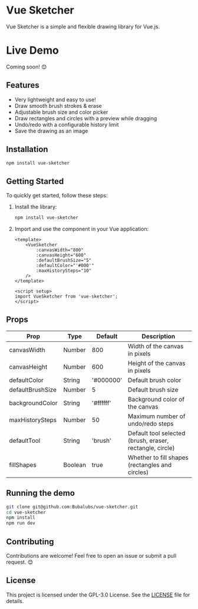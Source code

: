 # Vue Sketcher

Vue Sketcher is a simple and flexible drawing library for Vue.js.

# Live Demo

Coming soon! 😊

## Features

- Very lightweight and easy to use!
- Draw smooth brush strokes & erase
- Adjustable brush size and color picker
- Draw rectangles and circles with a preview while dragging
- Undo/redo with a configurable history limit
- Save the drawing as an image

## Installation

```bash
npm install vue-sketcher
```

## Getting Started

To quickly get started, follow these steps:

1. Install the library:

    ```bash
    npm install vue-sketcher
    ```

2. Import and use the component in your Vue application:

    ```vue
    <template>
        <VueSketcher
            :canvasWidth="800"
            :canvasHeight="600"
            :defaultBrushSize="5"
            :defaultColor="'#000'"
            :maxHistorySteps="10"
        />
    </template>

    <script setup>
    import VueSketcher from 'vue-sketcher';
    </script>
    ```

## Props

| Prop             | Type    | Default   | Description                                              |
| ---------------- | ------- | --------- | -------------------------------------------------------- |
| canvasWidth      | Number  | 800       | Width of the canvas in pixels                            |
| canvasHeight     | Number  | 600       | Height of the canvas in pixels                           |
| defaultColor     | String  | '#000000' | Default brush color                                      |
| defaultBrushSize | Number  | 5         | Default brush size                                       |
| backgroundColor  | String  | '#ffffff' | Background color of the canvas                           |
| maxHistorySteps  | Number  | 50        | Maximum number of undo/redo steps                        |
| defaultTool      | String  | 'brush'   | Default tool selected (brush, eraser, rectangle, circle) |
| fillShapes       | Boolean | true      | Whether to fill shapes (rectangles and circles)          |

## Running the demo

```bash
git clone git@github.com:Bubalubs/vue-sketcher.git
cd vue-sketcher
npm install
npm run dev
```

## Contributing

Contributions are welcome! Feel free to open an issue or submit a pull request. 😊

## License

This project is licensed under the GPL-3.0 License. See the [LICENSE](LICENSE) file for details.
